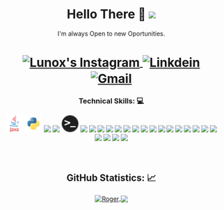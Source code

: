 
<!-- Title -->
<h1 align="center">Hello There 👋
  <img src="https://raw.githubusercontent.com/iampavangandhi/iampavangandhi/master/gifs/Hi.gif" 
       width="30px">
  </h2></h1>


<!-- Quote -->
<p align="center">I'm always Open to new Oportunities.
  
  <!-- Social Network -->
<h1 align="center">
  
  <a href="https://www.instagram.com/rogeralbp/">
  <img align="center" 
       alt="Lunox's Instagram" 
       width="22px" 
       src="https://user-images.githubusercontent.com/55005374/103146167-0b04ac00-470b-11eb-84fc-db4b7299e4ef.png" />
  </a>
  
<a href="https://www.linkedin.com/in/rogeralbp/">
  <img align="center" 
       alt="Linkdein" 
       width="22px" 
       src="https://user-images.githubusercontent.com/55005374/103146171-312a4c00-470b-11eb-8839-992580bb8206.png" />
  </a>
  
<a href="mailto:roportaperez@gmail.com@gmail.com">
  <img align="center" 
       alt="Gmail" 
       width="22px" 
       src="https://user-images.githubusercontent.com/55005374/103146250-0d1b3a80-470c-11eb-8ead-a92232d45d6e.png" />
  </a>
</h1>



<!-- Background -->

<!-- Technical Skills -->
<p><H3 align="center"><strong> Technical Skills: 💻 </strong></p>
  
 
  <code><img height="40" src="https://raw.githubusercontent.com/devicons/devicon/master/icons/java/java-original-wordmark.svg"></code><!-- JAVA -->
  <code><img height="40" src="https://raw.githubusercontent.com/github/explore/80688e429a7d4ef2fca1e82350fe8e3517d3494d/topics/python/python.png"></code><!-- python -->
  <code><img height="40" src="https://user-images.githubusercontent.com/55005374/103146298-d98ce000-470c-11eb-973d-3ff9e1b90561.png"></code><!-- JavaScipt -->
  <code><img height="40" src="https://user-images.githubusercontent.com/55005374/103146335-3d170d80-470d-11eb-9fce-ff775c77b96b.png"></code><!-- HTML -->
  <code><img height="40" src="https://raw.githubusercontent.com/github/explore/80688e429a7d4ef2fca1e82350fe8e3517d3494d/topics/terminal/terminal.png"></code><!-- CLI -->
  <code><img height="40" src="https://user-images.githubusercontent.com/31899798/133864114-58fd1e04-e032-40f9-81d3-17f1aef6a501.png"></code><!-- GIT -->
  <code><img height="40" src="https://user-images.githubusercontent.com/55005374/95686705-d9c11900-0bbc-11eb-87f5-a149b86cde5a.png"></code><!-- S.O's -->
  <code><img height="40" src="https://user-images.githubusercontent.com/55005374/95686779-5fdd5f80-0bbd-11eb-9a0b-8eb90d565518.png"></code><!-- SQL Server -->
  <code><img height="40" src="https://user-images.githubusercontent.com/55005374/100187906-b7eecd80-2eae-11eb-8074-b65db8dfaecb.png"></code><!-- VS Code -->
  <code><img height="40" src="https://user-images.githubusercontent.com/55005374/95688875-5dcdcd80-0bca-11eb-8915-b3cf9791ca3c.png"></code><!-- Office -->
  <code><img height="40" src="https://user-images.githubusercontent.com/31899798/133864768-e6772f15-90c6-4f39-a6d2-d3c402dde726.png"></code><!-- MongoDB -->
  <code><img height="40" src="https://user-images.githubusercontent.com/31899798/133865181-7b87336d-b9cd-4de9-9a3f-7cf71fc112c5.png"></code><!-- Postgresql -->
  <code><img height="40" src="https://user-images.githubusercontent.com/31899798/133865192-02c77170-8dcc-424e-b2e4-92e6207ac2be.png"></code><!-- MySQL -->
  <code><img height="40" src="https://user-images.githubusercontent.com/31899798/133864856-07a5ce26-7f15-4938-b717-8e9c220c6cf7.png"></code><!-- c# -->
  <code><img height="40" src="https://user-images.githubusercontent.com/31899798/133864889-dc78f836-7d0c-467a-87fd-212462779f3a.png"></code><!-- GraphQL -->
  <code><img height="40" src="https://user-images.githubusercontent.com/31899798/133865042-d377bba9-a57c-40ad-acfa-35a31ef09871.png"></code><!-- Heroku -->
  <code><img height="40" src="https://user-images.githubusercontent.com/31899798/133865065-2649c210-2020-4f8a-a79d-10905158f5cb.png"></code><!-- PHP -->
  <code><img height="40" src="https://user-images.githubusercontent.com/31899798/133865082-059b2ffa-f35f-48ae-831f-54b69dbea8cd.png"></code><!-- ASP.net -->
  <code><img height="40" src="https://user-images.githubusercontent.com/31899798/133865461-632ae229-f021-432f-b6b9-877c9e334a38.png"></code><!-- Node.js -->
  <code><img height="40" src="https://user-images.githubusercontent.com/31899798/133865475-6a5b8a70-c06a-40c2-8796-39e54a2a09ce.png"></code><!-- CSS -->
  <code><img height="40" src="https://user-images.githubusercontent.com/31899798/133865488-34da6c18-18e8-41e1-a8de-3c72c3cfd5fe.png"></code><!-- Angular -->
  <code><img height="40" src="https://user-images.githubusercontent.com/31899798/133865549-5fd7d2cb-bb42-43f9-93e3-adaa68b71956.png"></code><!-- Laravel -->
  <code><img height="40" src="https://user-images.githubusercontent.com/31899798/133865512-a37413b7-9187-4140-b470-13a36fd75efa.png"></code><!-- Vue.js -->
  <code><img height="40" src="https://user-images.githubusercontent.com/31899798/133865364-8eefec76-f2c3-43cf-bb9a-7635a21285c5.png"></code><!-- Agile -->
  <code><img height="40" src="https://user-images.githubusercontent.com/31899798/133865327-cd5f0b56-56bc-4c8a-a8d9-c93f617c1b55.png"></code><!-- Jira -->

  </p>
  
&nbsp;

<!-- GitHub Stats -->
<H2 align="center"><strong>GitHub Statistics: 📈
  </strong>
</H2>
    <p align="center">
      <div align="center">
    </p>
    
<a href="https://github.com/rogeralbp?tab=repositories">
  <img align="center" 
       src="https://github-readme-stats.vercel.app/api/top-langs/?username=rogeralbp&layout=compact&show_icons=true&title_color=81a1c0&icon_color=79ff97&text_color=d5dbe6&bg_color=2e3440" 
       alt='Roger' favorite languages" />
</a>
  
<a href="https://github.com/Lunox-code">
  <img align="center"
       src="https://github-readme-stats.vercel.app/api?username=rogeralbp&show_icons=true&hide=contribs,prs&cache_seconds=86400&theme=nord" />
</a>



